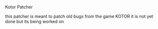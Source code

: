 Kotor Patcher


this patcher is meant to patch old bugs from the game KOTOR it is not yet done but its being worked on
